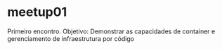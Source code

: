 # meetup01
Primeiro encontro. Objetivo: Demonstrar as capacidades de container e gerenciamento de infraestrutura por código
